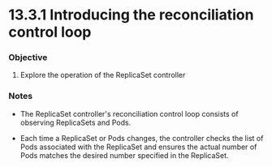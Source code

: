 # 13.3.1 Introducing the reconciliation control loop


### Objective

1. Explore the operation of the ReplicaSet controller

### Notes

* The ReplicaSet controller's reconciliation control loop consists of observing ReplicaSets and Pods.

* Each time a ReplicaSet or Pods changes, the controller checks the list of Pods associated with the ReplicaSet and ensures the actual number of Pods matches the desired number specified in the ReplicaSet. 